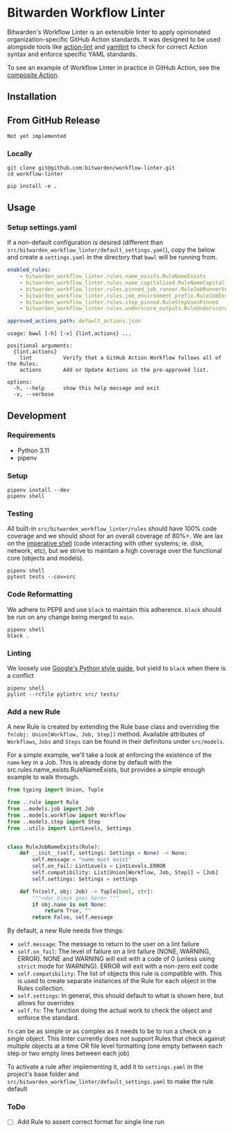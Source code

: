 # Bitwarden Workflow Linter

Bitwarden's Workflow Linter is an extensible linter to apply opinionated organization-specific
GitHub Action standards. It was designed to be used alongside tools like
[action-lint](https://github.com/rhysd/actionlint) and
[yamllint](https://github.com/adrienverge/yamllint) to check for correct Action syntax and enforce
specific YAML standards.

To see an example of Workflow Linter in practice in GitHub Action, see the
[composite Action](https://github.com/bitwarden/gh-actions/tree/main/lint-workflow).

## Installation

## From GitHub Release

```
Not yet implemented
```

### Locally

```
git clone git@github.com:bitwarden/workflow-linter.git
cd workflow-linter

pip install -e .
```

## Usage

### Setup settings.yaml

If a non-default configuration is desired (different than `src/bitwarden_workflow_linter/default_settings.yaml`), copy
the below and create a `settings.yaml` in the directory that `bwwl` will be running from.

```yaml
enabled_rules:
    - bitwarden_workflow_linter.rules.name_exists.RuleNameExists
    - bitwarden_workflow_linter.rules.name_capitalized.RuleNameCapitalized
    - bitwarden_workflow_linter.rules.pinned_job_runner.RuleJobRunnerVersionPinned
    - bitwarden_workflow_linter.rules.job_environment_prefix.RuleJobEnvironmentPrefix
    - bitwarden_workflow_linter.rules.step_pinned.RuleStepUsesPinned
    - bitwarden_workflow_linter.rules.underscore_outputs.RuleUnderscoreOutputs

approved_actions_path: default_actions.json
```

```
usage: bwwl [-h] [-v] {lint,actions} ...

positional arguments:
  {lint,actions}
    lint          Verify that a GitHub Action Workflow follows all of the Rules.
    actions       Add or Update Actions in the pre-approved list.

options:
  -h, --help      show this help message and exit
  -v, --verbose
```

## Development

### Requirements

-   Python 3.11
-   pipenv

### Setup

```
pipenv install --dev
pipenv shell
```

### Testing

All built-in `src/bitwarden_workflow_linter/rules` should have 100% code coverage and we should shoot for an overall coverage of 80%+.
We are lax on the
[imperative shell](https://www.destroyallsoftware.com/screencasts/catalog/functional-core-imperative-shell)
(code interacting with other systems; ie. disk, network, etc), but we strive to maintain a high coverage over the
functional core (objects and models).

```
pipenv shell
pytest tests --cov=src
```

### Code Reformatting

We adhere to PEP8 and use `black` to maintain this adherence. `black` should be run on any change being merged
to `main`.

```
pipenv shell
black .
```

### Linting

We loosely use [Google's Python style guide](https://google.github.io/styleguide/pyguide.html), but yield to
`black` when there is a conflict

```
pipenv shell
pylint --rcfile pylintrc src/ tests/
```

### Add a new Rule

A new Rule is created by extending the Rule base class and overriding the `fn(obj: Union[Workflow, Job, Step])` method.
Available attributes of `Workflows`, `Jobs` and `Steps` can be found in their definitons under `src/models`.

For a simple example, we'll take a look at enforcing the existence of the `name` key in a Job. This is already done by
default with the src.rules.name_exists.RuleNameExists, but provides a simple enough example to walk through.

```python
from typing import Union, Tuple

from ..rule import Rule
from ..models.job import Job
from ..models.workflow import Workflow
from ..models.step import Step
from ..utils import LintLevels, Settings


class RuleJobNameExists(Rule):
    def __init__(self, settings: Settings = None) -> None:
        self.message = "name must exist"
        self.on_fail: LintLevels = LintLevels.ERROR
        self.compatibility: List[Union[Workflow, Job, Step]] = [Job]
        self.settings: Settings = settings

    def fn(self, obj: Job) -> Tuple[bool, str]:
        """<doc block goes here> """
        if obj.name is not None:
            return True, ""
        return False, self.message
```

By default, a new Rule needs five things:

-   `self.message`: The message to return to the user on a lint failure
-   `self.on_fail`: The level of failure on a lint failure (NONE, WARNING, ERROR).
    NONE and WARNING will exit with a code of 0 (unless using `strict` mode for WARNING).
    ERROR will exit with a non-zero exit code
-   `self.compatibility`: The list of objects this rule is compatible with. This is used to create separate instances of
    the Rule for each object in the Rules collection.
-   `self.settings`: In general, this should default to what is shown here, but allows for overrides
-   `self.fn`: The function doing the actual work to check the object and enforce the standard.

`fn` can be as simple or as complex as it needs to be to run a check on a _single_ object. This linter currently does
not support Rules that check against multiple objects at a time OR file level formatting (one empty between each step or
two empty lines between each job)

To activate a rule after implementing it, add it to `settings.yaml` in the project's base folder
and `src/bitwarden_workflow_linter/default_settings.yaml` to make the rule default

### ToDo

-   [ ] Add Rule to assert correct format for single line run
